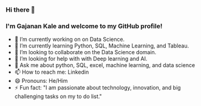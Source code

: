 ### Hi there 👋
### I'm Gajanan Kale and welcome to my GitHub profile! 

- 🔭 I’m currently working on on Data Science.
- 🌱 I’m currently learning Python, SQL, Machine Learning, and Tableau.
- 👯 I’m looking to collaborate on the Data Science domain.
- 🤔 I’m looking for help with with Deep learning and AI.
- 💬 Ask me about python, SQL, excel, machine learning, and data science
- 📫 How to reach me: Linkedin
- 😄 Pronouns: He/Him
- ⚡ Fun fact: "I am passionate about technology, innovation, and big challenging tasks on my to do list."

